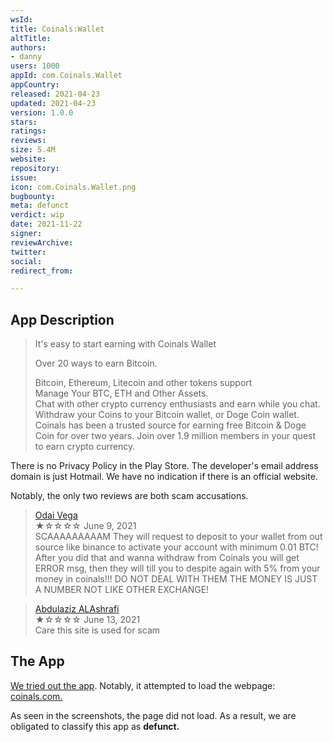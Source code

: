 ```yaml
---
wsId: 
title: Coinals:Wallet
altTitle: 
authors:
- danny
users: 1000
appId: com.Coinals.Wallet
appCountry: 
released: 2021-04-23
updated: 2021-04-23
version: 1.0.0
stars: 
ratings: 
reviews: 
size: 5.4M
website: 
repository: 
issue: 
icon: com.Coinals.Wallet.png
bugbounty: 
meta: defunct
verdict: wip
date: 2021-11-22
signer: 
reviewArchive: 
twitter: 
social: 
redirect_from: 

---
```


## App Description

> It's easy to start earning with Coinals Wallet
>
> Over 20 ways to earn Bitcoin.
>
> Bitcoin, Ethereum, Litecoin and other tokens support<br>
Manage Your BTC, ETH and Other Assets.<br>
Chat with other crypto currency enthusiasts and earn while you chat.<br>
Withdraw your Coins to your Bitcoin wallet, or Doge Coin wallet.<br>
Coinals has been a trusted source for earning free Bitcoin & Doge Coin for over two years. Join over 1.9 million members in your quest to earn crypto currency.

There is no Privacy Policy in the Play Store. The developer's email address domain is just Hotmail. We have no indication if there is an official website.

Notably, the only two reviews are both scam accusations.

> [Odai Vega](https://play.google.com/store/apps/details?id=com.Coinals.Wallet&reviewId=gp%3AAOqpTOEawMPNY4UqUVO9njyAA0sJ3JhSBRTbi5pkZG50TMywMPSkeobTOdI0BIYC8LXJEFwgAuRlWi_1UJ3E)<br>
  ★☆☆☆☆ June 9, 2021 <br>
       SCAAAAAAAAAM They will request to deposit to your wallet from out source like binance to activate your account with minimum 0.01 BTC! After you did that and wanna withdraw from Coinals you will get ERROR msg, then they will till you to despite again with 5% from your money in coinals!!! DO NOT DEAL WITH THEM THE MONEY IS JUST A NUMBER NOT LIKE OTHER EXCHANGE!

> [Abdulaziz ALAshrafi](https://play.google.com/store/apps/details?id=com.Coinals.Wallet&reviewId=gp%3AAOqpTOEw3Aatkt0jjsDE5jIeRKAJAj4LU0K4_PyTGQE-vo_GPakrvOUVUHhdLEEoyv7XjCdiIOZVh1bwGpu1)<br>
  ★☆☆☆☆ June 13, 2021 <br>
       Care this site is used for scam

## The App

[We tried out the app](https://twitter.com/BitcoinWalletz/status/1461168102629003267). Notably, it attempted to load the webpage: [coinals.com.](https://coinals.com/)

As seen in the screenshots, the page did not load. As a result, we are obligated to classify this app as **defunct.**
